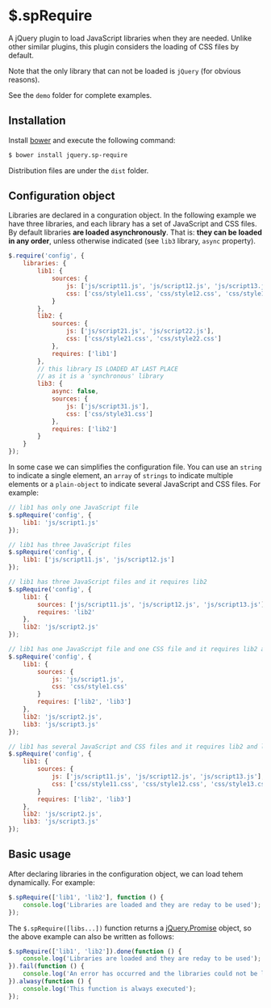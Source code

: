 # $.spRequire

A jQuery plugin to load JavaScript libraries when they are needed. Unlike other similar plugins, this plugin considers the loading of CSS files by default.

Note that the only library that can not be loaded is `jQuery` (for obvious reasons).

See the `demo` folder for complete examples.

## Installation

Install [bower](https://github.com/bower/bower) and execute the following command:
```bash
$ bower install jquery.sp-require
```
Distribution files are under the `dist` folder.

## Configuration object

Libraries are declared in a conguration object. In the following example we have three libraries, and each library has a set of JavaScript and CSS files. By default libraries **are loaded asynchronously**. That is: **they can be loaded in any order**, unless otherwise indicated (see `lib3` library, `async` property).

```JavaScript
$.require('config', {
    libraries: {
        lib1: {
            sources: {
                js: ['js/script11.js', 'js/script12.js', 'js/script13.js'],
                css: ['css/style11.css', 'css/style12.css', 'css/style13.css']
            }
        },
        lib2: {
            sources: {
                js: ['js/script21.js', 'js/script22.js'],
                css: ['css/style21.css', 'css/style22.css']
            },
            requires: ['lib1']
        },
        // this library IS LOADED AT LAST PLACE
        // as it is a 'synchronous' library
        lib3: {
            async: false,
            sources: {
                js: ['js/script31.js'],
                css: ['css/style31.css']
            },
            requires: ['lib2']
        }
    }
});
```

In some case we can simplifies the configuration file. You can use an `string` to indicate a single element, an `array` of `strings` to indicate multiple elements or a `plain-object` to indicate several JavaScript and CSS files. For example:

```JavaScript
// lib1 has only one JavaScript file
$.spRequire('config', {
    lib1: 'js/script1.js'
});

// lib1 has three JavaScript files
$.spRequire('config', {
    lib1: ['js/script11.js', 'js/script12.js']
});

// lib1 has three JavaScript files and it requires lib2
$.spRequire('config', {
    lib1: {
        sources: ['js/script11.js', 'js/script12.js', 'js/script13.js'],
        requires: 'lib2'
    },
    lib2: 'js/script2.js'
});

// lib1 has one JavaScript file and one CSS file and it requires lib2 and lib3
$.spRequire('config', {
    lib1: {
        sources: {
            js: 'js/script1.js',
            css: 'css/style1.css'
        }
        requires: ['lib2', 'lib3']
    },
    lib2: 'js/script2.js',
    lib3: 'js/script3.js'
});

// lib1 has several JavaScript and CSS files and it requires lib2 and lib3
$.spRequire('config', {
    lib1: {
        sources: {
            js: ['js/script11.js', 'js/script12.js', 'js/script13.js'],
            css: ['css/style11.css', 'css/style12.css', 'css/style13.css']
        }
        requires: ['lib2', 'lib3']
    },
    lib2: 'js/script2.js',
    lib3: 'js/script3.js'
});
```

## Basic usage

After declaring libraries in the configuration object, we can load tehem dynamically. For example:

```JavaScript
$.spRequire(['lib1', 'lib2'], function () {
    console.log('Libraries are loaded and they are reday to be used');
});
```

The `$.spRequire([libs...])` function returns a [jQuery.Promise](https://api.jquery.com/promise/) object, so the above example can also be written as follows:
```JavaScript
$.spRequire(['lib1', 'lib2']).done(function () {
    console.log('Libraries are loaded and they are reday to be used');
}).fail(function () {
    console.log('An error has occurred and the libraries could not be loaded');
}).alwasy(function () {
    console.log('This function is always executed');
});
```
